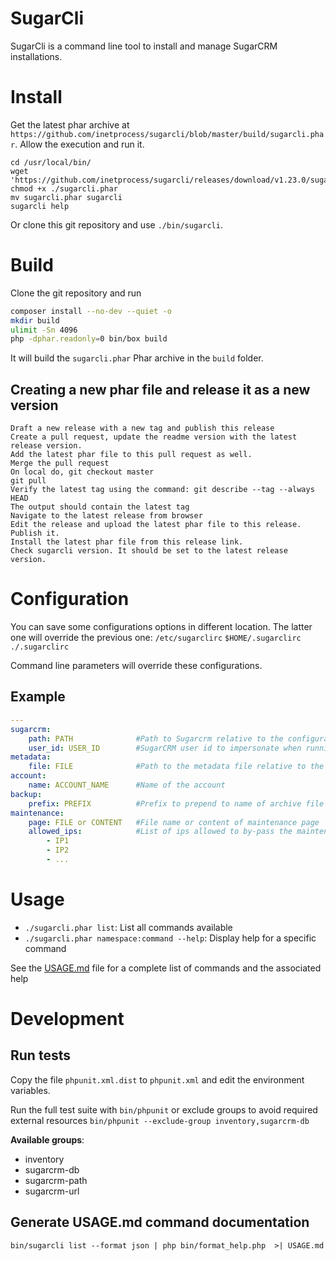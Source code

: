 # SugarCli
SugarCli is a command line tool to install and manage SugarCRM installations.


# Install
Get the latest phar archive at `https://github.com/inetprocess/sugarcli/blob/master/build/sugarcli.phar`. Allow the execution and run it.
```
cd /usr/local/bin/
wget 'https://github.com/inetprocess/sugarcli/releases/download/v1.23.0/sugarcli.phar'
chmod +x ./sugarcli.phar
mv sugarcli.phar sugarcli
sugarcli help
```

Or clone this git repository and use `./bin/sugarcli`.


# Build
Clone the git repository and run
```sh
composer install --no-dev --quiet -o
mkdir build
ulimit -Sn 4096
php -dphar.readonly=0 bin/box build
```
It will build the `sugarcli.phar`  Phar archive in the `build` folder.

## Creating a new phar file and release it as a new version
```
Draft a new release with a new tag and publish this release
Create a pull request, update the readme version with the latest release version. 
Add the latest phar file to this pull request as well.
Merge the pull request
On local do, git checkout master
git pull
Verify the latest tag using the command: git describe --tag --always HEAD
The output should contain the latest tag
Navigate to the latest release from browser
Edit the release and upload the latest phar file to this release. Publish it.
Install the latest phar file from this release link.
Check sugarcli version. It should be set to the latest release version.
```

# Configuration
You can save some configurations options in different location. The latter one will override the previous one:
`/etc/sugarclirc`
`$HOME/.sugarclirc`
`./.sugarclirc`

Command line parameters will override these configurations.

## Example
```yaml
---
sugarcrm:
    path: PATH              #Path to Sugarcrm relative to the configuration file
    user_id: USER_ID        #SugarCRM user id to impersonate when running the command
metadata:
    file: FILE              #Path to the metadata file relative to the configuration file
account:
    name: ACCOUNT_NAME      #Name of the account
backup:
    prefix: PREFIX          #Prefix to prepend to name of archive file when creating backups
maintenance:
    page: FILE or CONTENT   #File name or content of maintenance page
    allowed_ips:            #List of ips allowed to by-pass the maintenance page
        - IP1
        - IP2
        - ...
```


# Usage
* `./sugarcli.phar list`: List all commands available
* `./sugarcli.phar namespace:command --help`: Display help for a specific command

See the [USAGE.md](USAGE.md) file for a complete list of commands and the associated help

# Development
## Run tests
Copy the file `phpunit.xml.dist` to `phpunit.xml` and edit the environment variables.

Run the full test suite with `bin/phpunit` or exclude groups to avoid required external resources `bin/phpunit --exclude-group inventory,sugarcrm-db`

__Available groups__:
* inventory
* sugarcrm-db
* sugarcrm-path
* sugarcrm-url

## Generate USAGE.md command documentation
```
bin/sugarcli list --format json | php bin/format_help.php  >| USAGE.md
```

